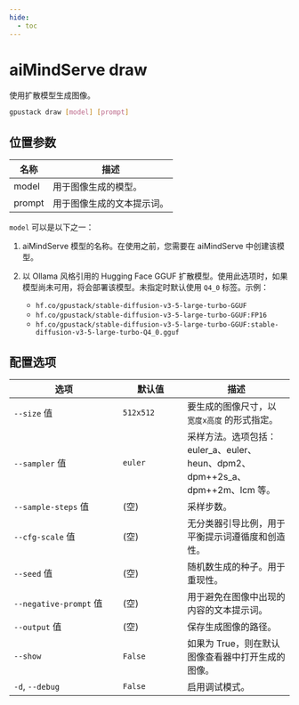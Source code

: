 ```yaml
---
hide:
  - toc
---
```


# aiMindServe draw

使用扩散模型生成图像。

```bash
gpustack draw [model] [prompt]
```

## 位置参数

| 名称   | 描述                              |
| ------ | ---------------------------------------- |
| model  | 用于图像生成的模型。   |
| prompt | 用于图像生成的文本提示词。 |

`model` 可以是以下之一：

1. aiMindServe 模型的名称。在使用之前，您需要在 aiMindServe 中创建该模型。
2. 以 Ollama 风格引用的 Hugging Face GGUF 扩散模型。使用此选项时，如果模型尚未可用，将会部署该模型。未指定时默认使用 `Q4_0` 标签。示例：

   - `hf.co/gpustack/stable-diffusion-v3-5-large-turbo-GGUF`
   - `hf.co/gpustack/stable-diffusion-v3-5-large-turbo-GGUF:FP16`
   - `hf.co/gpustack/stable-diffusion-v3-5-large-turbo-GGUF:stable-diffusion-v3-5-large-turbo-Q4_0.gguf`

## 配置选项

| <div style="width:180px">选项</div> | <div style="width:100px">默认值</div> | 描述                                                                                 |
| ----------------------------------- | -------------------------------------- | ------------------------------------------------------------------------------------------- |
| `--size` 值                      | `512x512`                              | 要生成的图像尺寸，以 `宽度x高度` 的形式指定。                                 |
| `--sampler` 值                   | `euler`                                | 采样方法。选项包括：euler_a、euler、heun、dpm2、dpm++2s_a、dpm++2m、lcm 等。 |
| `--sample-steps` 值              | (空)                                | 采样步数。                                                                   |
| `--cfg-scale` 值                 | (空)                                | 无分类器引导比例，用于平衡提示词遵循度和创造性。               |
| `--seed` 值                      | (空)                                | 随机数生成的种子。用于重现性。                              |
| `--negative-prompt` 值           | (空)                                | 用于避免在图像中出现的内容的文本提示词。                                                 |
| `--output` 值                    | (空)                                | 保存生成图像的路径。                                                           |
| `--show`                            | `False`                                | 如果为 True，则在默认图像查看器中打开生成的图像。                             |
| `-d`, `--debug`                     | `False`                                | 启用调试模式。                                                                          | 